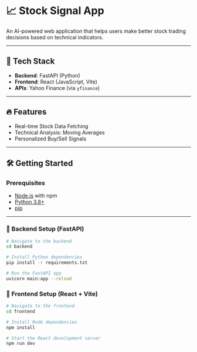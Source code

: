 # 📈 Stock Signal App

An AI-powered web application that helps users make better stock trading decisions based on technical indicators.

---

## 🚀 Tech Stack
- **Backend**: FastAPI (Python)
- **Frontend**: React (JavaScript, Vite)
- **APIs**: Yahoo Finance (via `yfinance`)

---

## 🔥 Features
- Real-time Stock Data Fetching
- Technical Analysis: Moving Averages
- Personalized Buy/Sell Signals

---

## 🛠️ Getting Started

### Prerequisites
- [Node.js](https://nodejs.org/) with npm
- [Python 3.8+](https://www.python.org/)
- [pip](https://pip.pypa.io/en/stable/)

---

### 🚧 Backend Setup (FastAPI)

```bash
# Navigate to the backend
cd backend

# Install Python dependencies
pip install -r requirements.txt

# Run the FastAPI app
uvicorn main:app --reload
```
### 🎨 Frontend Setup (React + Vite)

```bash
# Navigate to the frontend
cd frontend

# Install Node dependencies
npm install

# Start the React development server
npm run dev
```
